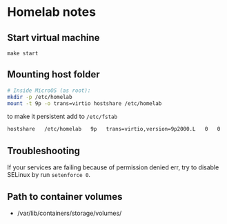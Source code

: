 Homelab notes
=============
## Start virtual machine

```
make start
```

## Mounting host folder

```sh
# Inside MicroOS (as root):
mkdir -p /etc/homelab
mount -t 9p -o trans=virtio hostshare /etc/homelab
```

to make it persistent add to `/etc/fstab`

```txt
hostshare   /etc/homelab   9p   trans=virtio,version=9p2000.L   0   0
```

## Troubleshooting

If your services are failing because of permission denied err, try to disable SELinux 
by run `setenforce 0`.

## Path to container volumes

- /var/lib/containers/storage/volumes/
